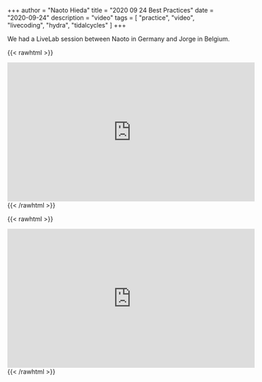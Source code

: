 +++
author = "Naoto Hieda"
title = "2020 09 24 Best Practices"
date = "2020-09-24"
description = "video"
tags = [ "practice", "video", "livecoding", "hydra", "tidalcycles" ]
+++

<!-- ![](/images/2020-09-17-best-practices-session.jpg) -->

We had a LiveLab session between Naoto in Germany and Jorge in Belgium.

{{< rawhtml >}}
<div class="youtube-container">
<iframe class="youtube-video" width="560" height="315" src="https://www.youtube.com/embed/4RDF2UrIzrM" frameborder="0" allow="accelerometer; autoplay; encrypted-media; gyroscope; picture-in-picture" allowfullscreen></iframe>
</div>
{{< /rawhtml >}}

{{< rawhtml >}}
<div class="youtube-container">
<iframe class="youtube-video" width="560" height="315" src="https://www.youtube.com/embed/-c8MJHA-XJI" frameborder="0" allow="accelerometer; autoplay; encrypted-media; gyroscope; picture-in-picture" allowfullscreen></iframe>
</div>
{{< /rawhtml >}}
